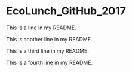 
# EcoLunch_GitHub_2017

This is a line in my README.

This is another line in my README.

This is a third line in my README.

This is a fourth line in my README.

